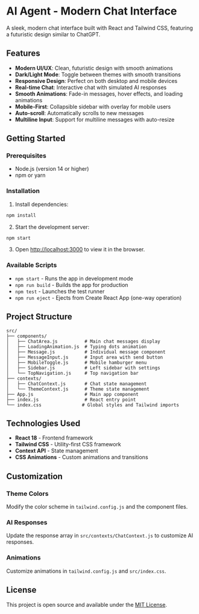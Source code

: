 # AI Agent - Modern Chat Interface

A sleek, modern chat interface built with React and Tailwind CSS, featuring a futuristic design similar to ChatGPT.

## Features

- **Modern UI/UX**: Clean, futuristic design with smooth animations
- **Dark/Light Mode**: Toggle between themes with smooth transitions
- **Responsive Design**: Perfect on both desktop and mobile devices
- **Real-time Chat**: Interactive chat with simulated AI responses
- **Smooth Animations**: Fade-in messages, hover effects, and loading animations
- **Mobile-First**: Collapsible sidebar with overlay for mobile users
- **Auto-scroll**: Automatically scrolls to new messages
- **Multiline Input**: Support for multiline messages with auto-resize

## Getting Started

### Prerequisites

- Node.js (version 14 or higher)
- npm or yarn

### Installation

1. Install dependencies:
```bash
npm install
```

2. Start the development server:
```bash
npm start
```

3. Open [http://localhost:3000](http://localhost:3000) to view it in the browser.

### Available Scripts

- `npm start` - Runs the app in development mode
- `npm run build` - Builds the app for production
- `npm test` - Launches the test runner
- `npm run eject` - Ejects from Create React App (one-way operation)

## Project Structure

```
src/
├── components/
│   ├── ChatArea.js          # Main chat messages display
│   ├── LoadingAnimation.js  # Typing dots animation
│   ├── Message.js           # Individual message component
│   ├── MessageInput.js      # Input area with send button
│   ├── MobileToggle.js      # Mobile hamburger menu
│   ├── Sidebar.js           # Left sidebar with settings
│   └── TopNavigation.js     # Top navigation bar
├── contexts/
│   ├── ChatContext.js       # Chat state management
│   └── ThemeContext.js      # Theme state management
├── App.js                   # Main app component
├── index.js                 # React entry point
└── index.css               # Global styles and Tailwind imports
```

## Technologies Used

- **React 18** - Frontend framework
- **Tailwind CSS** - Utility-first CSS framework
- **Context API** - State management
- **CSS Animations** - Custom animations and transitions

## Customization

### Theme Colors
Modify the color scheme in `tailwind.config.js` and the component files.

### AI Responses
Update the response array in `src/contexts/ChatContext.js` to customize AI responses.

### Animations
Customize animations in `tailwind.config.js` and `src/index.css`.

## License

This project is open source and available under the [MIT License](LICENSE).


